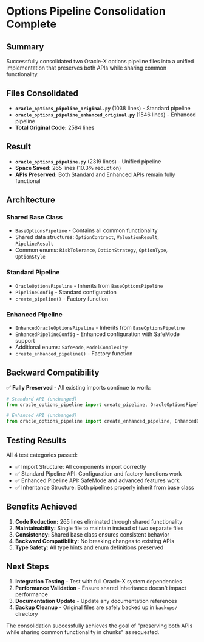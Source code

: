 # Options Pipeline Consolidation Complete

## Summary

Successfully consolidated two Oracle-X options pipeline files into a unified implementation that preserves both APIs while sharing common functionality.

## Files Consolidated

- **`oracle_options_pipeline_original.py`** (1038 lines) - Standard pipeline
- **`oracle_options_pipeline_enhanced_original.py`** (1546 lines) - Enhanced pipeline
- **Total Original Code:** 2584 lines

## Result

- **`oracle_options_pipeline.py`** (2319 lines) - Unified pipeline
- **Space Saved:** 265 lines (10.3% reduction)
- **APIs Preserved:** Both Standard and Enhanced APIs remain fully functional

## Architecture

### Shared Base Class
- `BaseOptionsPipeline` - Contains all common functionality
- Shared data structures: `OptionContract`, `ValuationResult`, `PipelineResult`
- Common enums: `RiskTolerance`, `OptionStrategy`, `OptionType`, `OptionStyle`

### Standard Pipeline
- `OracleOptionsPipeline` - Inherits from `BaseOptionsPipeline`
- `PipelineConfig` - Standard configuration
- `create_pipeline()` - Factory function

### Enhanced Pipeline  
- `EnhancedOracleOptionsPipeline` - Inherits from `BaseOptionsPipeline`
- `EnhancedPipelineConfig` - Enhanced configuration with SafeMode support
- Additional enums: `SafeMode`, `ModelComplexity`
- `create_enhanced_pipeline()` - Factory function

## Backward Compatibility

✅ **Fully Preserved** - All existing imports continue to work:

```python
# Standard API (unchanged)
from oracle_options_pipeline import create_pipeline, OracleOptionsPipeline

# Enhanced API (unchanged)  
from oracle_options_pipeline import create_enhanced_pipeline, EnhancedOracleOptionsPipeline
```

## Testing Results

All 4 test categories passed:
- ✅ Import Structure: All components import correctly
- ✅ Standard Pipeline API: Configuration and factory functions work
- ✅ Enhanced Pipeline API: SafeMode and advanced features work  
- ✅ Inheritance Structure: Both pipelines properly inherit from base class

## Benefits Achieved

1. **Code Reduction:** 265 lines eliminated through shared functionality
2. **Maintainability:** Single file to maintain instead of two separate files
3. **Consistency:** Shared base class ensures consistent behavior
4. **Backward Compatibility:** No breaking changes to existing APIs
5. **Type Safety:** All type hints and enum definitions preserved

## Next Steps

1. **Integration Testing** - Test with full Oracle-X system dependencies
2. **Performance Validation** - Ensure shared inheritance doesn't impact performance
3. **Documentation Update** - Update any documentation references
4. **Backup Cleanup** - Original files are safely backed up in `backups/` directory

The consolidation successfully achieves the goal of "preserving both APIs while sharing common functionality in chunks" as requested.
